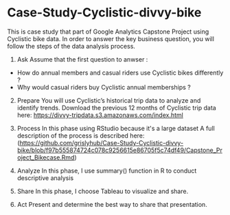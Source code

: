 # Case-Study-Cyclistic-divvy-bike
This is case study that part of Google Analytics Capstone Project using Cyclistic bike data.
In order to answer the key business question, you will follow the steps of the data analysis process.
1. Ask
Assume that the first question to anwser :
- How do annual members and casual riders use Cyclistic bikes differently ?
- Why would casual riders buy Cyclistic annual memberships ?

2. Prepare
You will use Cyclistic’s historical trip data to analyze and identify trends. Download the previous 12 months of Cyclistic trip data
here: https://divvy-tripdata.s3.amazonaws.com/index.html 

3. Process 
In this phase using RStudio because it's a large dataset 
A full description of the process is described here: (https://github.com/grislyhub/Case-Study-Cyclistic-divvy-bike/blob/f97b555874724c078c9256615e86705f5c74df49/Capstone_Project_Bikecase.Rmd)

4. Analyze 
In this phase, I use summary() function in R to conduct descriptive analysis

5. Share 
In this phase, I choose Tableau to visualize and share.

6. Act 
Present and determine the best way to share that presentation. 
